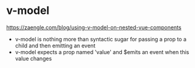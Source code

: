 # v-model
https://zaengle.com/blog/using-v-model-on-nested-vue-components
- v-model is nothing more than syntactic sugar for passing a prop to a child
  and then emitting an event
- v-model expects a prop named 'value' and $emits an event when this value
  changes
